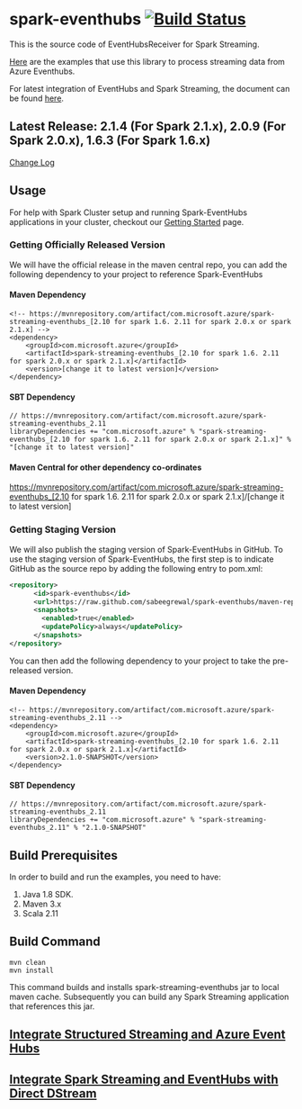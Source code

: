 # spark-eventhubs [![Build Status](https://travis-ci.org/sabeegrewal/spark-eventhubs.svg?branch=master)](https://travis-ci.org/sabeegrewal/spark-eventhubs)
This is the source code of EventHubsReceiver for Spark Streaming.

[Here](https://github.com/hdinsight/spark-eventhubs/tree/master/examples) are the examples that use this library to process streaming data from Azure Eventhubs.

For latest integration of EventHubs and Spark Streaming, the document can be found [here](docs/direct_stream.md).

## Latest Release: 2.1.4 (For Spark 2.1.x), 2.0.9 (For Spark 2.0.x), 1.6.3 (For Spark 1.6.x)

[Change Log](docs/change_log.md)

## Usage
For help with Spark Cluster setup and running Spark-EventHubs applications in your cluster, checkout our [Getting Started](docs/getting_started.md) page.

### Getting Officially Released Version

We will have the official release in the maven central repo, you can add the following dependency to your project to reference Spark-EventHubs

#### Maven Dependency
    <!-- https://mvnrepository.com/artifact/com.microsoft.azure/spark-streaming-eventhubs_[2.10 for spark 1.6. 2.11 for spark 2.0.x or spark 2.1.x] -->
    <dependency>
        <groupId>com.microsoft.azure</groupId>
        <artifactId>spark-streaming-eventhubs_[2.10 for spark 1.6. 2.11 for spark 2.0.x or spark 2.1.x]</artifactId>
        <version>[change it to latest version]</version>
    </dependency>

#### SBT Dependency
    // https://mvnrepository.com/artifact/com.microsoft.azure/spark-streaming-eventhubs_2.11
    libraryDependencies += "com.microsoft.azure" % "spark-streaming-eventhubs_[2.10 for spark 1.6. 2.11 for spark 2.0.x or spark 2.1.x]" % "[change it to latest version]"

#### Maven Central for other dependency co-ordinates

https://mvnrepository.com/artifact/com.microsoft.azure/spark-streaming-eventhubs_[2.10 for spark 1.6. 2.11 for spark 2.0.x or spark 2.1.x]/[change it to latest version]

### Getting Staging Version

We will also publish the staging version of Spark-EventHubs in GitHub. To use the staging version of Spark-EventHubs, the first step is to indicate GitHub as the source repo by adding the following entry to pom.xml:

```xml
<repository>
      <id>spark-eventhubs</id>
      <url>https://raw.github.com/sabeegrewal/spark-eventhubs/maven-repo/</url>
      <snapshots>
        <enabled>true</enabled>
        <updatePolicy>always</updatePolicy>
      </snapshots>
</repository>
```

You can then add the following dependency to your project to take the pre-released version.

#### Maven Dependency
    <!-- https://mvnrepository.com/artifact/com.microsoft.azure/spark-streaming-eventhubs_2.11 -->
    <dependency>
        <groupId>com.microsoft.azure</groupId>
        <artifactId>spark-streaming-eventhubs_[2.10 for spark 1.6. 2.11 for spark 2.0.x or spark 2.1.x]</artifactId>
        <version>2.1.0-SNAPSHOT</version>
    </dependency>

#### SBT Dependency
    // https://mvnrepository.com/artifact/com.microsoft.azure/spark-streaming-eventhubs_2.11
    libraryDependencies += "com.microsoft.azure" % "spark-streaming-eventhubs_2.11" % "2.1.0-SNAPSHOT"

## Build Prerequisites

In order to build and run the examples, you need to have:

1. Java 1.8 SDK.
2. Maven 3.x
3. Scala 2.11

## Build Command
    mvn clean
    mvn install 
This command builds and installs spark-streaming-eventhubs jar to local maven cache. Subsequently you can build any Spark Streaming application that references this jar.

## [Integrate Structured Streaming and Azure Event Hubs](docs/ss.md)

## [Integrate Spark Streaming and EventHubs with Direct DStream](docs/direct_stream.md)

